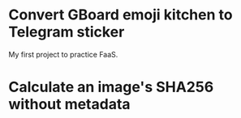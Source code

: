 # Convert GBoard emoji kitchen to Telegram sticker

My first project to practice FaaS.

# Calculate an image's SHA256 without metadata